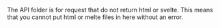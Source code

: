 The API folder is for request that do not return html or svelte. This means that you cannot put html or melte files in here without an error.